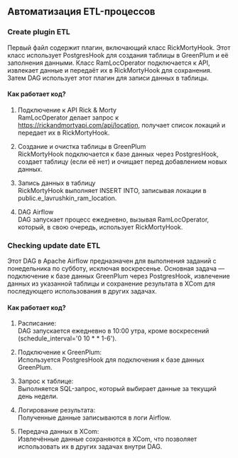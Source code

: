 ## Автоматизация ETL-процессов

### Create plugin ETL
Первый файл содержит плагин, включающий класс RickMortyHook. Этот класс использует PostgresHook для создания таблицы в GreenPlum и её заполнения данными. Класс RamLocOperator подключается к API, извлекает данные и передаёт их в RickMortyHook для сохранения. Затем DAG использует этот плагин для записи данных в таблицы.

#### Как работает код?  
1. Подключение к API Rick & Morty  
RamLocOperator делает запрос к https://rickandmortyapi.com/api/location, получает список локаций и передает их в RickMortyHook.

2. Создание и очистка таблицы в GreenPlum  
RickMortyHook подключается к базе данных через PostgresHook, создает таблицу (если её нет) и очищает перед добавлением новых данных.

3. Запись данных в таблицу  
RickMortyHook выполняет INSERT INTO, записывая локации в public.e_lavrushkin_ram_location.

4. DAG Airflow  
DAG запускает процесс ежедневно, вызывая RamLocOperator, который, в свою очередь, использует RickMortyHook.

### Сhecking update date ETL
Этот DAG в Apache Airflow предназначен для выполнения заданий с понедельника по субботу, исключая воскресенье. Основная задача — подключение к базе данных GreenPlum через PostgresHook, извлечение данных из указанной таблицы и сохранение результата в XCom для последующего использования в других задачах.

#### Как работает код?  
1. Расписание:  
DAG запускается ежедневно в 10:00 утра, кроме воскресений (schedule_interval='0 10 * * 1-6').

2. Подключение к GreenPlum:  
Используется PostgresHook для подключения к базе данных GreenPlum.

3. Запрос к таблице:  
Выполняется SQL-запрос, который выбирает данные за текущий день недели.

4. Логирование результата:  
Полученные данные записываются в логи Airflow.

5. Передача данных в XCom:  
Извлечённые данные сохраняются в XCom, что позволяет использовать их в других задачах внутри DAG.
